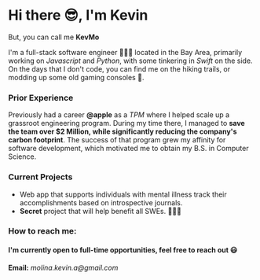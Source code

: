 # Hi there 😎, I'm Kevin

But, you can call me **KevMo**

I'm a full-stack software engineer 👨🏻‍💻 located in the Bay Area, primarily working on _Javascript_ and _Python_, with some tinkering in _Swift_ on the side. On the days that I don't code, you can find me on the hiking trails, or modding up some old gaming consoles 👾.

### Prior Experience
Previously had a career **@apple** as a _TPM_ where I helped scale up a grassroot engineering program. During my time there, I managed to **save the team over $2 Million, while significantly reducing the company's carbon footprint**. The success of that program grew my affinity for software development, which motivated me to obtain my B.S. in Computer Science.

### Current Projects
- Web app that supports individuals with mental illness track their accomplishments based on introspective journals.
- **Secret** project that will help benefit all SWEs. 🧙🏼‍♂️

### How to reach me:
#### I'm currently open to full-time opportunities, feel free to reach out 😃
**Email:** _molina.kevin.a@gmail.com_



<!--
**kame087/kame087** is a ✨ _special_ ✨ repository because its `README.md` (this file) appears on your GitHub profile.

Here are some ideas to get you started:

- 🔭 I’m currently working on ...
- 🌱 I’m currently learning ...
- 👯 I’m looking to collaborate on ...
- 🤔 I’m looking for help with ...
- 💬 Ask me about ...
- 📫 How to reach me: ...
- 😄 Pronouns: ...
- ⚡ Fun fact: ...
-->
